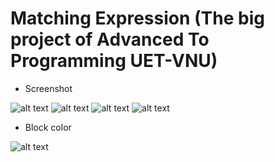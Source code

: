 # Matching Expression (The big project of Advanced To Programming UET-VNU)
- Screenshot

![alt text](https://i.imgur.com/FOwpBoO.png)
![alt text](https://i.imgur.com/U77CuNu.png)
![alt text](https://i.imgur.com/GnUXt6T.png)
![alt text](https://i.imgur.com/vK3bJZr.png)

- Block color

![alt text](https://i.imgur.com/G1HQHqH.png)
